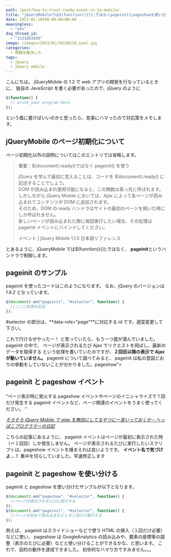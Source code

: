 ```yaml
---
path: /post/how-to-treat-ready-event-in-jq-mobile/
title: "jQueryMobileでは$(function(){});ではなくpageinitとpageshowを使い分けるべき"
date: 2013-01-10T00:00:00+00:00
meaningless:
  - "yes"
dsq_thread_id:
  - "3131683030"
image: /images/2013/01/20130110_eye1.jpg
categories:
  - 問題を解決した
tags:
  - jQuery
  - jQuery mobile
---
```


こんにちは。 jQueryMobile の 1.2 で web アプリの開発を行なっているときに、 独自の JavaScript を書く必要があったので、jQuery のように

```javascript
$(function() {
  // write your program here.
});
```

という風に書けばいいのかと思ったら、見事にハマったので対応策をメモします。

<!--more-->

## jQueryMobile のページ初期化について

ページ初期化以外の説明についてはこのエントリでは省略します。

> 重要：$(document).ready()ではなく pageinit() を使う
>
> jQuery を学んで最初に覚えることは、コードを $(document).ready() に記述することでしょう。  
> DOM が読み込まれ使用可能になると、この関数は真っ先に呼ばれます。しかしながら jQuery Mobile においては、Ajax によって各ページが読み込まれてコンテンツが DOM に追加されます。  
> そのため、DOM の ready ハンドラはサイトの最初のページを開いた時にしか呼ばれません。  
> 新しいページが読み込まれた際に毎回実行したい場合、その処理は pageinit イベントにバインドしてください。
>
> <span class="removed_link" title="http://dev.screw-axis.com/doc/jquery_mobile/api/events/">イベント | jQuery Mobile 1.1.0 日本語リファレンス</span>

とあるように、jQueryMobile では$(function(){});ではなく、 **pageinit**というハンドラで制御します。

## pageinit のサンプル

pageinit を使ったコードはこのようになります。 なお、jQuery のバージョンは 1.8.2 となっています。

```javascript
$(document).on("pageinit", "#selector", function() {
  //ここに処理を記述
});
```

#selector の部分は、**data-role="page"**に対応する id です。適宜変更して下さい。

これで行けるぜやったー！ と思っていたら、もう一つ罠が潜んでいました。 pageinit の中で、 ページが表示されるたび Ajax でリクエストを飛ばし、最新のデータを取得する という処理を書いていたのですが、**２回目以降の表示で Ajax が動いていません。** pageinit について調べてみると、 pageinit は私の意図どおりの挙動をしていないことが分かりました。pageshow">

## pageinit と pageshow イベント<figure>

<q>ページ表示時に発火する pageshow イベントやページのイニシャライズで 1 回だけ発生する pageinit イベントなど、ページ関連のイベントをうまく使ってください。 </q> <figcaption> <cite><a href="http://d.hatena.ne.jp/pikotea/20120405/1333631161" target="_blank">そろそろ jQuery Mobile で ajax を無効にしてるやつに一言いっておくか – へっぽこプログラマーの日記</a></cite> </figcaption> </figure>

こちらの記事にあるように、 pageinit イベントはページが最初に表示された時（＝１回目）しか発生しません。 ページが表示されるたびに実行したいスクリプトは、pageshow イベントを捕まえれば良いようです。 **イベント名で気づけよ…！** 集中を切らしていました。早速修正します

## pageinit と pageshow を使い分ける

pageinit と pageshow を使い分けたサンプルが以下となります。

```javascript
$(document).on("pageshow", "#selector", function() {
  //ページが表示されるたびに実行する
});
$(document).on("pageinit", "#selector", function() {
  //ページが初めて読み込まれたとき１回だけ実行する
});
```

例えば、 pageinit はスライドショーなどで使う HTML の挿入（１回だけ必要）などに使い、 pageshow は GoogleAnalytics の読み込みや、要素の座標等の調整（表示のたびに必要）などと使い分けることができるかな、と思います。 これで、目的の動作を達成できました。 初歩的なハマり方ですみません。。。
